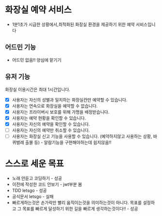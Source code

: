 # 화장실 예약 서비스

- 1분1초가 시급한 상황에서,최적화된 화장실 환경을 제공하기 위한 예약 서비스입니다

## 어드민 기능

- 어드민 없음!! 양심에 맡기기

## 유저 기능

화장실 이용시간은 최대 1시간입니다.

- [x] 사용자는 자신의 성별과 일치하는 화장실칸만 예약할 수 있습니다.
- [x] 사용자는 연속으로 화장실을 예약할 수 없습니다.
- [x] 사용자는 프라이버시 보호를 위해 가명을 배정받습니다.
- [x] 사용자는 예약 현황을 확인할 수 있습니다.
- [x] 사용자는 자신의 예약을 확인할 수 있습니다.
- [ ] 사용자는 자신의 예약만 취소할 수 있습니다.
- [ ] 사용자는 화장실 신고 기능을 사용할 수 있습니다. (예약하지않고 사용하는 상황, 바퀴벌레 출몰 등) - 알람기능을 구현해야하는데 쉽지않음!!

# 스스로 세운 목표

- 노래 안듣고 코딩하기 - 성공
- 이전에 작성한 코드 안보기 - jwt부분 봄
- TDD letsgo - 성공
- 공식문서 letsgo - 실패
- 빠르게하는것은 손가락만 빨리 움직이는것을 의미하는것이 아니다. 목표를 설정하고 그 목표를 빠르게 달성하기 위한 길을 빠르게 생각하는것이다!! - 성공
